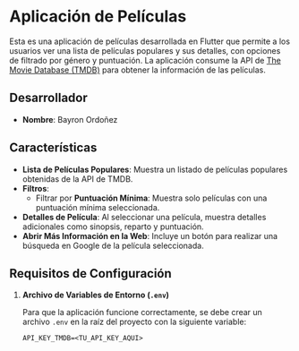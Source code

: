 # Aplicación de Películas

Esta es una aplicación de películas desarrollada en Flutter que permite a los usuarios ver una lista de películas populares y sus detalles, con opciones de filtrado por género y puntuación. La aplicación consume la API de [The Movie Database (TMDB)](https://www.themoviedb.org/) para obtener la información de las películas.

## Desarrollador

- **Nombre**: Bayron Ordoñez

## Características

- **Lista de Películas Populares**: Muestra un listado de películas populares obtenidas de la API de TMDB.
- **Filtros**:
  - Filtrar por **Puntuación Mínima**: Muestra solo películas con una puntuación mínima seleccionada.
- **Detalles de Película**: Al seleccionar una película, muestra detalles adicionales como sinopsis, reparto y puntuación.
- **Abrir Más Información en la Web**: Incluye un botón para realizar una búsqueda en Google de la película seleccionada.

## Requisitos de Configuración

1. **Archivo de Variables de Entorno (`.env`)**

   Para que la aplicación funcione correctamente, se debe crear un archivo `.env` en la raíz del proyecto con la siguiente variable:

   ```plaintext
   API_KEY_TMDB=<TU_API_KEY_AQUI>
